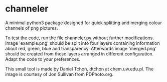 # channeler
A minimal python3 package designed for quick splitting and merging
colour channels of png pictures. 

To test the code, run the file channeler.py without further modifications.
Image 'example.png' should be split into four layers containing
information about red, green, blue and transparency.
Afterwards image 'merged.png' should be created from these layers
arranged in different configuration. Adapt the code to your preferences.

This small tool is made by Daniel Tchoń, dtchon at chem.uw.edu.pl.
The image is courtesy of Jon Sullivan from PDPhoto.org.
